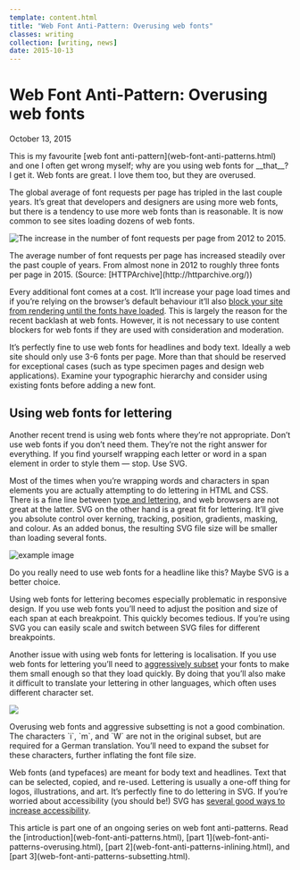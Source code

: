 ```yaml
---
template: content.html
title: "Web Font Anti-Pattern: Overusing web fonts"
classes: writing
collection: [writing, news]
date: 2015-10-13
---
```


# Web Font Anti-Pattern: Overusing web fonts
<p class="subtitle">October 13, 2015</p>

<p class=intro>This is my favourite [web font anti-pattern](web-font-anti-patterns.html) and one I often get wrong myself; why are you using web fonts for __that__? I get it. Web fonts are great. I love them too, but they are overused.</p>

 The global average of font requests per page has tripled in the last couple years. It’s great that developers and designers are using more web fonts, but there is a tendency to use more web fonts than is reasonable. It is now common to see sites loading dozens of web fonts.

![The increase in the number of font requests per page from 2012 to 2015.](/assets/images/font-requests-per-page.png)
<p class=caption>The average number of font requests per page has increased steadily over the past couple of years. From almost none in 2012 to roughly three fonts per page in 2015. (Source: [HTTPArchive](http://httparchive.org/))</p>

Every additional font comes at a cost. It’ll increase your page load times and if you’re relying on the browser’s default behaviour it’ll also [block your site from rendering until the fonts have loaded](preload-hints-for-web-fonts.html). This is largely the reason for the recent backlash at web fonts. However, it is not necessary to use content blockers for web fonts if they are used with consideration and moderation.

It’s perfectly fine to use web fonts for headlines and body text. Ideally a web site should only use 3-6 fonts per page. More than that should be reserved for exceptional cases (such as type specimen pages and design web applications). Examine your typographic hierarchy and consider using existing fonts before adding a new font.

## Using web fonts for lettering
Another recent trend is using web fonts where they’re not appropriate. Don’t use web fonts if you don’t need them. They’re not the right answer for everything. If you find yourself wrapping each letter or word in a span element in order to style them — stop. Use <abbr>SVG</abbr>.

Most of the times when you’re wrapping words and characters in span elements you are actually attempting to do lettering in <abbr>HTML</abbr> and <abbr>CSS</abbr>. There is a fine line between [type and lettering](http://www.smashingmagazine.com/2013/01/understanding-difference-between-type-and-lettering/), and web browsers are not great at the latter. <abbr>SVG</abbr> on the other hand is a great fit for lettering. It’ll give you absolute control over kerning, tracking, position, gradients, masking, and colour. As an added bonus, the resulting <abbr>SVG</abbr> file size will be smaller than loading several fonts.

![example image](/assets/images/web-fonts-vs-lettering.png)
<p class=caption>Do you really need to use web fonts for a headline like this? Maybe <abbr>SVG</abbr> is a better choice.</p>

Using web fonts for lettering becomes especially problematic in responsive design. If you use web fonts you’ll need to adjust the position and size of each span at each breakpoint. This quickly becomes tedious. If you’re using <abbr>SVG</abbr> you can easily scale and switch between <abbr>SVG</abbr> files for different breakpoints.

Another issue with using web fonts for lettering is localisation. If you use web fonts for lettering you’ll need to [aggressively subset](web-font-anti-patterns-subsetting.html) your fonts to make them small enough so that they load quickly. By doing that you’ll also make it difficult to translate your lettering in other languages, which often uses different character set.

![](/assets/images/web-fonts-vs-lettering-de.png)
<p class=caption>Overusing web fonts and aggressive subsetting is not a good combination. The characters `i`, `m`, and `W` are not in the original subset, but are required for a German translation. You’ll need to expand the subset for these characters, further inflating the font file size.</p>

Web fonts (and typefaces) are meant for body text and headlines. Text that can be selected, copied, and re-used. Lettering is usually a one-off thing for logos, illustrations, and art. It’s perfectly fine to do lettering in SVG. If you’re worried about accessibility (you should be!) SVG has [several good ways to increase accessibility](http://www.sitepoint.com/tips-accessible-svg/).

<p class=info>This article is part one of an ongoing series on web font anti-patterns. Read the [introduction](web-font-anti-patterns.html),  [part 1](web-font-anti-patterns-overusing.html), [part 2](web-font-anti-patterns-inlining.html), and [part 3](web-font-anti-patterns-subsetting.html).</p>
